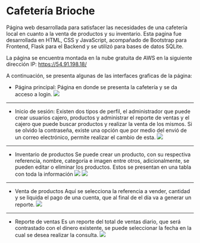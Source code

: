 # Cafetería Brioche
Página web desarrollada para satisfacer las necesidades de una cafetería local en cuanto a la venta de productos y su inventario.
Esta pagina fue desarrollada en HTML, CSS y JavaScript, acompañado de Bootstrap para Frontend, Flask para el Backend y se utilizó para bases de datos SQLite.

La página se encuentra montada en la nube gratuita de AWS en la siguiente dirección IP:
https://54.91.198.18/

A continuación, se presenta algunas de las interfaces graficas de la página:

- Página principal: 
Página en donde se presenta la cafetería y se da acceso a login.
![](https://jorle95.github.io/Cafeteria_Brioche/static/Imagenes/1.PNG)

------------


- Inicio de sesión: 
Existen dos tipos de perfil, el administrador que puede crear usuarios cajero, productos y administrar el reporte de ventas y el cajero que puede buscar productos y realizar la venta de los mismos. Si se olvido la contraseña, existe una opción que por medio del envió de un correo electrónico, permite realizar el cambio de esta.
![](https://jorle95.github.io/Cafeteria_Brioche/static/Imagenes/2.PNG)

------------

- Inventario de productos
Se puede crear un producto, con su respectiva referencia, nombre, categoría e imagen entre otros, adicionalmente, se pueden editar o eliminar los productos. Estos se presentan en una tabla con toda la información
![](https://jorle95.github.io/Cafeteria_Brioche/static/Imagenes/3.1.PNG)
![](https://jorle95.github.io/Cafeteria_Brioche/static/Imagenes/3.2.PNG)

------------


- Venta de productos
Aquí se selecciona la referencia a vender, cantidad y se liquida el pago de una cuenta, que al final de el día va a generar un reporte.
![](https://jorle95.github.io/Cafeteria_Brioche/static/Imagenes/5.PNG)

------------


- Reporte de ventas
Es un reporte del total de ventas diario, que será contrastado con el dinero existente, se puede seleccionar la fecha en la cual se desea realizar la consulta.
![](https://jorle95.github.io/Cafeteria_Brioche/static/Imagenes/4.PNG)
